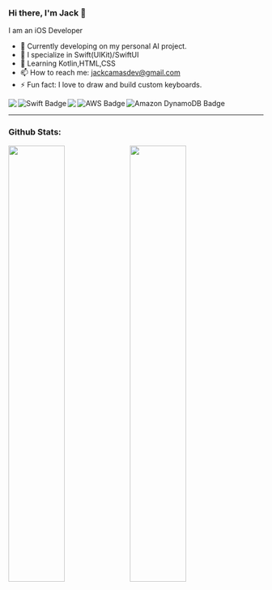 ### Hi there, I'm Jack  👋
I am an iOS Developer

- 🔭 Currently developing on my personal AI project.
- 🌱 I specialize in Swift(UIKit)/SwiftUI
- 🤔 Learning Kotlin,HTML,CSS
- 📫 How to reach me: jackcamasdev@gmail.com
- ⚡ Fun fact: I love to draw and build custom keyboards.
  
<img align="left" src="https://img.shields.io/badge/Xcode-007ACC?style=for-the-badge&logo=Xcode&logoColor=white" />
<img align="left" src="https://img.shields.io/badge/swift-F54A2A?style=for-the-badge&logo=swift&logoColor=white" alt="Swift Badge" />
<img align="left" src="https://img.shields.io/badge/git-%23F05033.svg?style=for-the-badge&logo=git&logoColor=white" />
<img align="left" src="https://img.shields.io/badge/AWS-%23FF9900.svg?style=for-the-badge&logo=amazon-aws&logoColor=white" alt="AWS Badge" />
<img src="https://img.shields.io/badge/Amazon%20DynamoDB-4053D6?style=for-the-badge&logo=Amazon%20DynamoDB&logoColor=white" alt="Amazon DynamoDB Badge" />

___
### Github Stats: 
<img align="left" width="47%" src="https://github-readme-stats-jack-camas.vercel.app/api?username=jack-camas&show_icons=true&theme=radical&hide=stars&rank_icon=github&border_radius=15" /> 
<img align="left" width="47%" src= "https://github-readme-streak-stats-indol.vercel.app?user=jack-camas&theme=highcontrast&border_radius=15" /> 



<!--
**Jack-Camas/Jack-Camas** is a ✨ _special_ ✨ repository because its `README.md` (this file) appears on your GitHub profile.

Here are some ideas to get you started:

- 🔭 I’m currently working on ...
- 🌱 I’m currently learning ...
- 👯 I’m looking to collaborate on ...
- 🤔 I’m looking for help with ...
- 💬 Ask me about ...
- 📫 How to reach me: ...
- 😄 Pronouns: ...
- ⚡ Fun fact: ...
-->
